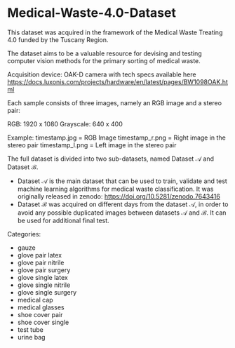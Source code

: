 # Medical-Waste-4.0-Dataset
This dataset was acquired in the framework of the Medical Waste Treating 4.0 funded by the Tuscany Region.

The dataset aims to be a valuable resource for devising and testing computer vision methods for the primary sorting of medical waste.

Acquisition device: OAK-D camera with tech specs available here https://docs.luxonis.com/projects/hardware/en/latest/pages/BW1098OAK.html

Each sample consists of three images, namely an RGB image and a stereo pair:

RGB: 1920 x 1080
Grayscale: 640 x 400 

Example:
timestamp.jpg = RGB Image
timestamp_r.png = Right image in the stereo pair
timestamp_l.png = Left image in the stereo pair

The full dataset is divided into two sub-datasets, named Dataset $\mathcal{A}$ and Dataset $\mathcal{B}$.
- Dataset $\mathcal{A}$ is the main dataset that can be used to train, validate and test machine learning algorithms for medical waste classification. It was originally released in zenodo: https://doi.org/10.5281/zenodo.7643416
- Dataset $\mathcal{B}$ was acquired  on different days from the dataset $\mathcal{A}$, in order to avoid any possible duplicated images between datasets $\mathcal{A}$ and $\mathcal{B}$. It can be used for additional final test.

Categories:
- gauze
- glove pair latex
- glove pair nitrile
- glove pair surgery
- glove single latex
- glove single nitrile
- glove single surgery
- medical cap
- medical glasses
- shoe cover pair
- shoe cover single
- test tube
- urine bag
